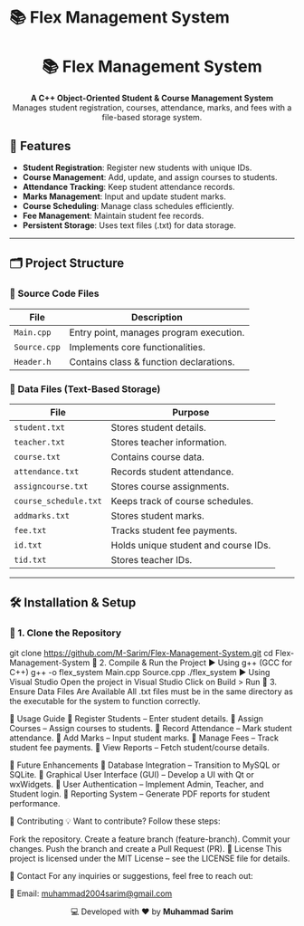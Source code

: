 # 📚 Flex Management System

<h1 align="center">📚 Flex Management System</h1>
<p align="center">
  <b>A C++ Object-Oriented Student & Course Management System</b><br>
  Manages student registration, courses, attendance, marks, and fees with a file-based storage system.
</p>

## 📌 Features
- **Student Registration**: Register new students with unique IDs.
- **Course Management**: Add, update, and assign courses to students.
- **Attendance Tracking**: Keep student attendance records.
- **Marks Management**: Input and update student marks.
- **Course Scheduling**: Manage class schedules efficiently.
- **Fee Management**: Maintain student fee records.
- **Persistent Storage**: Uses text files (.txt) for data storage.
  
---

## 🗂 Project Structure

### 📂 Source Code Files
| File          | Description                                      |
|--------------|--------------------------------------------------|
| `Main.cpp`   | Entry point, manages program execution.         |
| `Source.cpp` | Implements core functionalities.                |
| `Header.h`   | Contains class & function declarations.         |

### 📂 Data Files (Text-Based Storage)
| File                 | Purpose                                  |
|----------------------|-----------------------------------------|
| `student.txt`        | Stores student details.                 |
| `teacher.txt`        | Stores teacher information.             |
| `course.txt`         | Contains course data.                   |
| `attendance.txt`     | Records student attendance.             |
| `assigncourse.txt`   | Stores course assignments.              |
| `course_schedule.txt`| Keeps track of course schedules.        |
| `addmarks.txt`       | Stores student marks.                   |
| `fee.txt`            | Tracks student fee payments.            |
| `id.txt`             | Holds unique student and course IDs.    |
| `tid.txt`            | Stores teacher IDs.                     |

---

## 🛠 Installation & Setup

### 📌 1. Clone the Repository
git clone https://github.com/M-Sarim/Flex-Management-System.git
cd Flex-Management-System
📌 2. Compile & Run the Project
▶ Using g++ (GCC for C++)
g++ -o flex_system Main.cpp Source.cpp
./flex_system
▶ Using Visual Studio
Open the project in Visual Studio
Click on Build > Run
📌 3. Ensure Data Files Are Available
All .txt files must be in the same directory as the executable for the system to function correctly.

🎯 Usage Guide
🔹 Register Students – Enter student details.
🔹 Assign Courses – Assign courses to students.
🔹 Record Attendance – Mark student attendance.
🔹 Add Marks – Input student marks.
🔹 Manage Fees – Track student fee payments.
🔹 View Reports – Fetch student/course details.

🔮 Future Enhancements
🔹 Database Integration – Transition to MySQL or SQLite.
🔹 Graphical User Interface (GUI) – Develop a UI with Qt or wxWidgets.
🔹 User Authentication – Implement Admin, Teacher, and Student login.
🔹 Reporting System – Generate PDF reports for student performance.

🔗 Contributing
💡 Want to contribute? Follow these steps:

Fork the repository.
Create a feature branch (feature-branch).
Commit your changes.
Push the branch and create a Pull Request (PR).
📜 License
This project is licensed under the MIT License – see the LICENSE file for details.

📩 Contact
For any inquiries or suggestions, feel free to reach out:

📧 Email: muhammad2004sarim@gmail.com

<p align="center">💻 Developed with ❤️ by <b>Muhammad Sarim</b></p>
